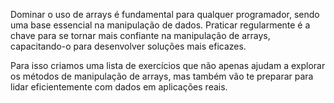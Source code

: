 Dominar o uso de arrays é fundamental para qualquer programador, sendo uma base essencial na manipulação de dados. Praticar regularmente é a chave para se tornar mais  confiante na manipulação de arrays, capacitando-o para desenvolver soluções mais eficazes.

Para isso criamos uma lista de exercícios que não apenas ajudam a explorar os métodos de manipulação de arrays, mas também vão te preparar para lidar eficientemente com dados em aplicações reais. 
